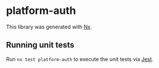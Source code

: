 # platform-auth

This library was generated with [Nx](https://nx.dev).

## Running unit tests

Run `nx test platform-auth` to execute the unit tests via [Jest](https://jestjs.io).
